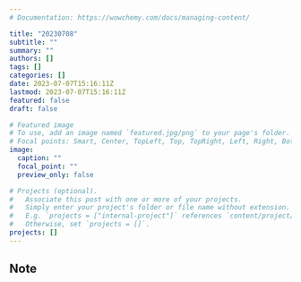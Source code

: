 ```yaml
---
# Documentation: https://wowchemy.com/docs/managing-content/

title: "20230708"
subtitle: ""
summary: ""
authors: []
tags: []
categories: []
date: 2023-07-07T15:16:11Z
lastmod: 2023-07-07T15:16:11Z
featured: false
draft: false

# Featured image
# To use, add an image named `featured.jpg/png` to your page's folder.
# Focal points: Smart, Center, TopLeft, Top, TopRight, Left, Right, BottomLeft, Bottom, BottomRight.
image:
  caption: ""
  focal_point: ""
  preview_only: false

# Projects (optional).
#   Associate this post with one or more of your projects.
#   Simply enter your project's folder or file name without extension.
#   E.g. `projects = ["internal-project"]` references `content/project/deep-learning/index.md`.
#   Otherwise, set `projects = []`.
projects: []
---
```


## Note

